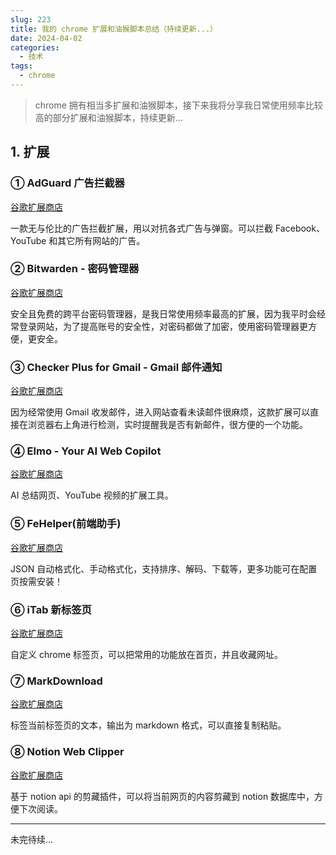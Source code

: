 ```yaml
---
slug: 223
title: 我的 chrome 扩展和油猴脚本总结（持续更新...）
date: 2024-04-02
categories: 
  - 技术
tags: 
  - chrome
---
```


> chrome 拥有相当多扩展和油猴脚本，接下来我将分享我日常使用频率比较高的部分扩展和油猴脚本，持续更新...

## 1. 扩展

### ① AdGuard 广告拦截器

[谷歌扩展商店](https://chromewebstore.google.com/detail/bgnkhhnnamicmpeenaelnjfhikgbkllg)

一款无与伦比的广告拦截扩展，用以对抗各式广告与弹窗。可以拦截 Facebook、YouTube 和其它所有网站的广告。

### ② Bitwarden - 密码管理器

[谷歌扩展商店](https://chromewebstore.google.com/detail/nngceckbapebfimnlniiiahkandclblb)

安全且免费的跨平台密码管理器，是我日常使用频率最高的扩展，因为我平时会经常登录网站，为了提高账号的安全性，对密码都做了加密，使用密码管理器更方便，更安全。

### ③ Checker Plus for Gmail - Gmail 邮件通知

[谷歌扩展商店](https://chromewebstore.google.com/detail/oeopbcgkkoapgobdbedcemjljbihmemj)

因为经常使用 Gmail 收发邮件，进入网站查看未读邮件很麻烦，这款扩展可以直接在浏览器右上角进行检测，实时提醒我是否有新邮件，很方便的一个功能。

### ④ Elmo - Your AI Web Copilot

[谷歌扩展商店](https://chromewebstore.google.com/detail/ipnlcfhfdicbfbchfoihipknbaeenenm)

AI 总结网页、YouTube 视频的扩展工具。

### ⑤ FeHelper(前端助手)

[谷歌扩展商店](https://chromewebstore.google.com/detail/pkgccpejnmalmdinmhkkfafefagiiiad)

JSON 自动格式化、手动格式化，支持排序、解码、下载等，更多功能可在配置页按需安装！

### ⑥ iTab 新标签页

[谷歌扩展商店](https://chromewebstore.google.com/detail/mhloojimgilafopcmlcikiidgbbnelip)

自定义 chrome 标签页，可以把常用的功能放在首页，并且收藏网址。

### ⑦ MarkDownload

[谷歌扩展商店](https://chromewebstore.google.com/detail/pcmpcfapbekmbjjkdalcgopdkipoggdi)

标签当前标签页的文本，输出为 markdown 格式，可以直接复制粘贴。

### ⑧ Notion Web Clipper

[谷歌扩展商店](https://chromewebstore.google.com/detail/knheggckgoiihginacbkhaalnibhilkk)

基于 notion api 的剪藏插件，可以将当前网页的内容剪藏到 notion 数据库中，方便下次阅读。

---

未完待续...